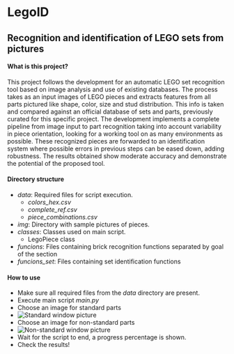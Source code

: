 # LegoID
## Recognition and identification of LEGO sets from pictures

#### What is this project?
This project follows the development for an automatic LEGO set recognition tool based on image analysis and use of existing databases. The process takes as an input images of LEGO pieces and extracts features from all parts pictured like shape, color, size and stud distribution. This info is taken and compared against  an official database of sets and parts, previously curated for this specific project. The development implements a complete pipeline from image input to part recognition taking into account variability in piece orientation, looking for a working tool on as many environments as possible. These recognized pieces are forwarded to an identification system where possible errors in previous steps can be eased down, adding robustness. The results obtained show moderate accuracy and demonstrate the potential of the proposed tool.

#### Directory structure
* _data_: Required files for script execution.
  * _colors_hex.csv_
  * _complete_ref.csv_
  * _piece_combinations.csv_
* _img_: Directory with sample pictures of pieces.
* _classes_: Classes used on main script.
  * LegoPiece class 
* _funcions_: Files containing brick recognition functions separated by goal of the section
* _funcions_set_: Files containing set identification functions

#### How to use
* Make sure all required files from the _data_ directory are present.
* Execute main script _main.py_
* Choose an image for standard parts
* ![Standard window picture](https://i.imgur.com/r99NQEh.png)
* Choose an image for non-standard parts
* ![Non-standard window picture](https://i.imgur.com/LuznIaJ.png)
* Wait for the script to end, a progress percentage is shown.
* Check the results!
